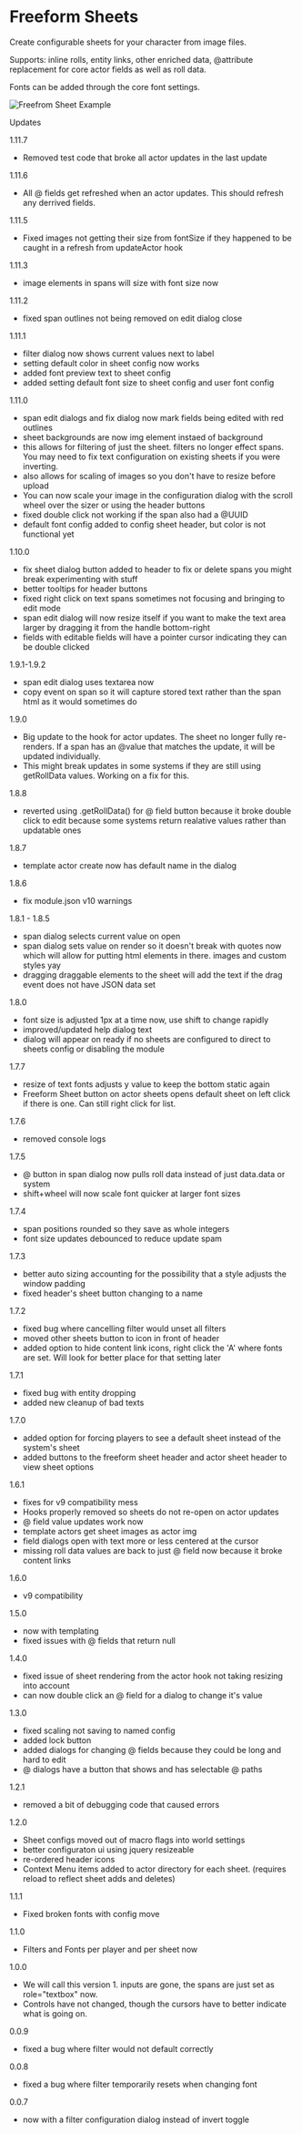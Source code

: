 # Freeform Sheets
Create configurable sheets for your character from image files.

Supports: inline rolls, entity links, other enriched data, @attribute replacement for core actor fields as well as roll data.

Fonts can be added through the core font settings.


![Freefrom Sheet Example](https://github.com/xaukael/ffs/blob/8c3265581e68d69e8936a31f25be0404b98db6e8/ffs-example.jpg)

Updates

1.11.7
  - Removed test code that broke all actor updates in the last update

1.11.6
  - All @ fields get refreshed when an actor updates. This should refresh any derrived fields.

1.11.5
  - Fixed images not getting their size from fontSize if they happened to be caught in a refresh from updateActor hook

1.11.3
  - image elements in spans will size with font size now

1.11.2
  - fixed span outlines not being removed on edit dialog close

1.11.1
  - filter dialog now shows current values next to label
  - setting default color in sheet config now works
  - added font preview text to sheet config
  - added setting default font size to sheet config and user font config

1.11.0
  - span  edit dialogs and fix dialog now mark fields being edited with red outlines
  - sheet backgrounds are now img element instaed of background
  - this allows for filtering of just the sheet. filters no longer effect spans. You may need to fix text configuration on existing sheets if you were inverting.
  - also allows for scaling of images so you don't have to resize before upload
  - You can now scale your image in the configuration dialog with the scroll wheel over the sizer or using the header buttons
  - fixed double click not working if the span also had a @UUID
  - default font config added to config sheet header, but color is not functional yet

1.10.0
  - fix sheet dialog button added to header to fix or delete spans you might break experimenting with stuff
  - better tooltips for header buttons
  - fixed right click on text spans sometimes not focusing and bringing to edit mode
  - span edit dialog will now resize itself if you want to make the text area larger by dragging it from the handle bottom-right 
  - fields with editable fields will have a pointer cursor indicating they can be double clicked

1.9.1-1.9.2
  - span edit dialog uses textarea now
  - copy event on span so it will capture stored text rather than the span html as it would sometimes do

1.9.0
  - Big update to the hook for actor updates. The sheet no longer fully re-renders. If a span has an @value that matches the update, it will be updated individually.
  - This might break updates in some systems if they are still using getRollData values. Working on a fix for this.

1.8.8
  - reverted using .getRollData() for @ field button because it broke double click to edit because some systems return realative values rather than updatable ones

1.8.7
  - template actor create now has default name in the dialog

1.8.6
  - fix module.json v10 warnings

1.8.1 - 1.8.5 
  - span dialog selects current value on open
  - span dialog sets value on render so it doesn't break with quotes now which will allow for putting html elements in there. images and custom styles yay
  - dragging draggable elements to the sheet will add the text if the drag event does not have JSON data set

1.8.0
  - font size is adjusted 1px at a time now, use shift to change rapidly
  - improved/updated help dialog text
  - dialog will appear on ready if no sheets are configured to direct to sheets config or disabling the module

1.7.7
  - resize of text fonts adjusts y value to keep the bottom static again
  - Freeform Sheet button on actor sheets opens default sheet on left click if there is one. Can still right click for list.

1.7.6
  - removed console logs

1.7.5
  - @ button in span dialog now pulls roll data instead of just data.data or system
  - shift+wheel will now scale font quicker at larger font sizes
  
1.7.4
  - span positions rounded so they save as whole integers
  - font size updates debounced to reduce update spam

1.7.3
  - better auto sizing accounting for the possibility that a style adjusts the window padding
  - fixed header's sheet button changing to a name

1.7.2
  - fixed bug where cancelling filter would unset all filters
  - moved other sheets button to icon in front of header
  - added option to hide content link icons, right click the 'A' where fonts are set. Will look for better place for that setting later
  
1.7.1
  - fixed bug with entity dropping
  - added new cleanup of bad texts
  
1.7.0
  - added option for forcing players to see a default sheet instead of the system's sheet
  - added buttons to the freeform sheet header and actor sheet header to view sheet options
  
1.6.1
  - fixes for v9 compatibility mess
  - Hooks properly removed so sheets do not re-open on actor updates
  - @ field value updates work now
  - template actors get sheet images as actor img
  - field dialogs open with text more or less centered at the cursor
  - missing roll data values are back to just @ field now because it broke content links
  
1.6.0
  - v9 compatibility
  
1.5.0
  - now with templating
  - fixed issues with @ fields that return null
  
1.4.0
  - fixed issue of sheet rendering from the actor hook not taking resizing into account
  - can now double click an @ field for a dialog to change it's value
  
1.3.0
  - fixed scaling not saving to named config
  - added lock button
  - added dialogs for changing @ fields because they could be long and hard to edit
  - @ dialogs have a button that shows and has selectable @ paths
  
1.2.1
  - removed a bit of debugging code that caused errors
  
1.2.0
  - Sheet configs moved out of macro flags into world settings
  - better configuraton ui using jquery resizeable
  - re-ordered header icons
  - Context Menu items added to actor directory for each sheet. (requires reload to reflect sheet adds and deletes)
  
1.1.1
  - Fixed broken fonts with config move
  
1.1.0
  - Filters and Fonts per player and per sheet now
  
1.0.0
  - We will call this version 1. inputs are gone, the spans are just set as role="textbox" now. 
  - Controls have not changed, though the cursors have to better indicate what is going on.
  
0.0.9
  - fixed a bug where filter would not default correctly

0.0.8
  - fixed a bug where filter temporarily resets when changing font

0.0.7 
  - now with a filter configuration dialog instead of invert toggle
